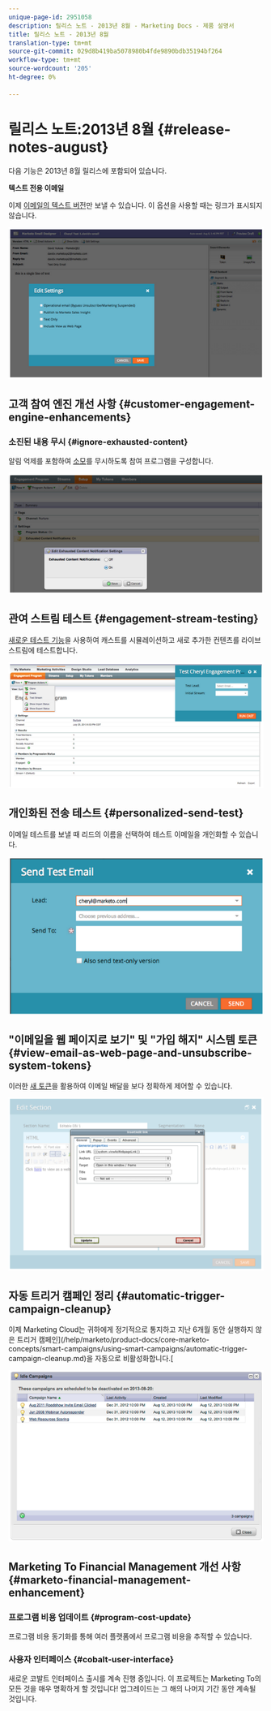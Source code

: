 ```yaml
---
unique-page-id: 2951058
description: 릴리스 노트 - 2013년 8월 - Marketing Docs - 제품 설명서
title: 릴리스 노트 - 2013년 8월
translation-type: tm+mt
source-git-commit: 029d8b419ba5078980b4fde9890bdb35194bf264
workflow-type: tm+mt
source-wordcount: '205'
ht-degree: 0%

---
```



# 릴리스 노트:2013년 8월 {#release-notes-august}

다음 기능은 2013년 8월 릴리스에 포함되어 있습니다.

**텍스트 전용 이메일**

이제 [이메일의 텍스트 버전](/help/marketo/product-docs/email-marketing/general/creating-an-email/create-a-text-only-email.md)만 보낼 수 있습니다. 이 옵션을 사용할 때는 링크가 표시되지 않습니다.

![](assets/image2014-9-22-16-3a34-3a15.png)

## 고객 참여 엔진 개선 사항 {#customer-engagement-engine-enhancements}

### 소진된 내용 무시 {#ignore-exhausted-content}

알림 억제를 포함하여 [소모](/help/marketo/product-docs/email-marketing/drip-nurturing/using-engagement-programs/disable-and-enable-exhausted-content-notifications.md)를 무시하도록 참여 프로그램을 구성합니다.

![](assets/image2014-9-22-16-3a34-3a37.png)

## 관여 스트림 테스트 {#engagement-stream-testing}

[새로운 테스트 기능](/help/marketo/product-docs/email-marketing/drip-nurturing/engagement-program-streams/test-an-engagement-stream.md)을 사용하여 캐스트를 시뮬레이션하고 새로 추가한 컨텐츠를 라이브 스트림에 테스트합니다.

![](assets/image2014-9-22-16-3a34-3a56.png)

## 개인화된 전송 테스트 {#personalized-send-test}

이메일 테스트를 보낼 때 리드의 이름을 선택하여 테스트 이메일을 개인화할 수 있습니다.

![](assets/image2014-9-22-16-3a35-3a15.png)

## &quot;이메일을 웹 페이지로 보기&quot; 및 &quot;가입 해지&quot; 시스템 토큰 {#view-email-as-web-page-and-unsubscribe-system-tokens}

이러한 [새 토큰](/help/marketo/product-docs/email-marketing/general/using-tokens/system-tokens-glossary.md)을 활용하여 이메일 배달을 보다 정확하게 제어할 수 있습니다.

![](assets/image2014-9-22-16-3a35-3a38.png)

## 자동 트리거 캠페인 정리 {#automatic-trigger-campaign-cleanup}

이제 Marketing Cloud는 귀하에게 정기적으로 통지하고 지난 6개월 동안 실행하지 않은 트리거 캠페인](/help/marketo/product-docs/core-marketo-concepts/smart-campaigns/using-smart-campaigns/automatic-trigger-campaign-cleanup.md)을 자동으로 비활성화합니다.[

![](assets/image2014-9-22-16-3a36-3a2.png)

## Marketing To Financial Management 개선 사항 {#marketo-financial-management-enhancement}

### 프로그램 비용 업데이트 {#program-cost-update}

프로그램 비용 동기화를 통해 여러 플랫폼에서 프로그램 비용을 추적할 수 있습니다.

### 사용자 인터페이스 {#cobalt-user-interface}

새로운 코발트 인터페이스 출시를 계속 진행 중입니다. 이 프로젝트는 Marketing To의 모든 것을 매우 명확하게 할 것입니다! 업그레이드는 그 해의 나머지 기간 동안 계속될 것입니다.
